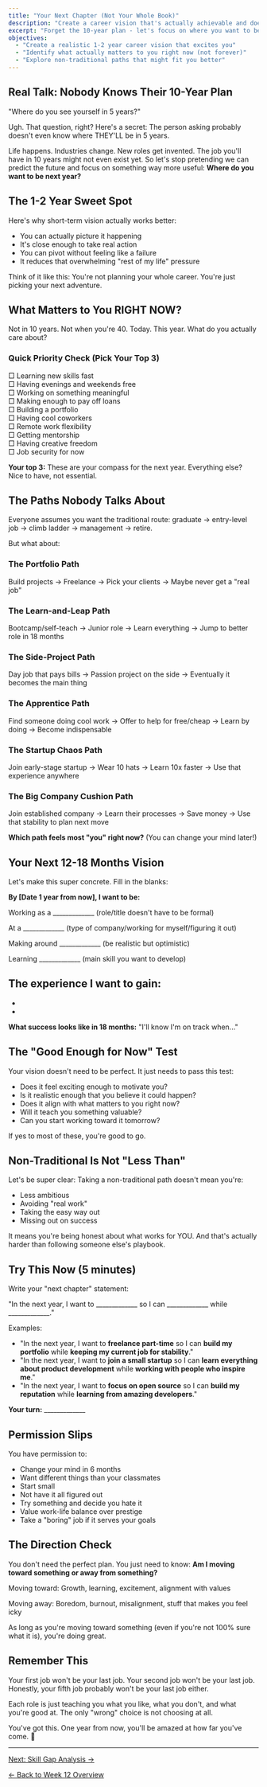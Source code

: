 ```yaml
---
title: "Your Next Chapter (Not Your Whole Book)"
description: "Create a career vision that's actually achievable and doesn't stress you out"
excerpt: "Forget the 10-year plan - let's focus on where you want to be in 1-2 years and build from there."
objectives:
  - "Create a realistic 1-2 year career vision that excites you"
  - "Identify what actually matters to you right now (not forever)"
  - "Explore non-traditional paths that might fit you better"
---
```


## Real Talk: Nobody Knows Their 10-Year Plan

"Where do you see yourself in 5 years?"

Ugh. That question, right? Here's a secret: The person asking probably doesn't even know where THEY'LL be in 5 years.

Life happens. Industries change. New roles get invented. The job you'll have in 10 years might not even exist yet. So let's stop pretending we can predict the future and focus on something way more useful: **Where do you want to be next year?**

## The 1-2 Year Sweet Spot

Here's why short-term vision actually works better:

- You can actually picture it happening
- It's close enough to take real action
- You can pivot without feeling like a failure
- It reduces that overwhelming "rest of my life" pressure

Think of it like this: You're not planning your whole career. You're just picking your next adventure.

## What Matters to You RIGHT NOW?

Not in 10 years. Not when you're 40. Today. This year. What do you actually care about?

### Quick Priority Check (Pick Your Top 3)

□ Learning new skills fast  
□ Having evenings and weekends free  
□ Working on something meaningful  
□ Making enough to pay off loans  
□ Building a portfolio  
□ Having cool coworkers  
□ Remote work flexibility  
□ Getting mentorship  
□ Having creative freedom  
□ Job security for now  

**Your top 3:** These are your compass for the next year. Everything else? Nice to have, not essential.

## The Paths Nobody Talks About

Everyone assumes you want the traditional route: graduate → entry-level job → climb ladder → management → retire.

But what about:

### The Portfolio Path
Build projects → Freelance → Pick your clients → Maybe never get a "real job"

### The Learn-and-Leap Path  
Bootcamp/self-teach → Junior role → Learn everything → Jump to better role in 18 months

### The Side-Project Path
Day job that pays bills → Passion project on the side → Eventually it becomes the main thing

### The Apprentice Path
Find someone doing cool work → Offer to help for free/cheap → Learn by doing → Become indispensable

### The Startup Chaos Path
Join early-stage startup → Wear 10 hats → Learn 10x faster → Use that experience anywhere

### The Big Company Cushion Path
Join established company → Learn their processes → Save money → Use that stability to plan next move

**Which path feels most "you" right now?** (You can change your mind later!)

## Your Next 12-18 Months Vision

Let's make this super concrete. Fill in the blanks:

**By [Date 1 year from now], I want to be:**

Working as a _____________ (role/title doesn't have to be formal)

At a _____________ (type of company/working for myself/figuring it out)

Making around _____________ (be realistic but optimistic)

Learning _____________ (main skill you want to develop)

**The experience I want to gain:**
- 
- 
- 

**What success looks like in 18 months:**
"I'll know I'm on track when..."

## The "Good Enough for Now" Test

Your vision doesn't need to be perfect. It just needs to pass this test:

- Does it feel exciting enough to motivate you?
- Is it realistic enough that you believe it could happen?
- Does it align with what matters to you right now?
- Will it teach you something valuable?
- Can you start working toward it tomorrow?

If yes to most of these, you're good to go.

## Non-Traditional Is Not "Less Than"

Let's be super clear: Taking a non-traditional path doesn't mean you're:
- Less ambitious
- Avoiding "real work"
- Taking the easy way out
- Missing out on success

It means you're being honest about what works for YOU. And that's actually harder than following someone else's playbook.

## Try This Now (5 minutes)

Write your "next chapter" statement:

"In the next year, I want to _____________ so I can _____________ while _____________."

Examples:
- "In the next year, I want to **freelance part-time** so I can **build my portfolio** while **keeping my current job for stability**."
- "In the next year, I want to **join a small startup** so I can **learn everything about product development** while **working with people who inspire me**."
- "In the next year, I want to **focus on open source** so I can **build my reputation** while **learning from amazing developers**."

**Your turn:** _____________

## Permission Slips

You have permission to:
- Change your mind in 6 months
- Want different things than your classmates
- Start small
- Not have it all figured out
- Try something and decide you hate it
- Value work-life balance over prestige
- Take a "boring" job if it serves your goals

## The Direction Check

You don't need the perfect plan. You just need to know: **Am I moving toward something or away from something?**

Moving toward: Growth, learning, excitement, alignment with values

Moving away: Boredom, burnout, misalignment, stuff that makes you feel icky

As long as you're moving toward something (even if you're not 100% sure what it is), you're doing great.

## Remember This

Your first job won't be your last job. Your second job won't be your last job. Honestly, your fifth job probably won't be your last job either.

Each role is just teaching you what you like, what you don't, and what you're good at. The only "wrong" choice is not choosing at all.

You've got this. One year from now, you'll be amazed at how far you've come. 🎯

---

[Next: Skill Gap Analysis →](/journey/week-12/02-skill-gap-analysis/)

[← Back to Week 12 Overview](/journey/week-12/)